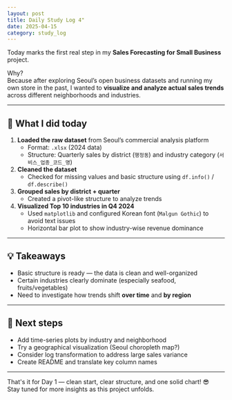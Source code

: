 ```yaml
---
layout: post
title: Daily Study Log 4"
date: 2025-04-15
category: study_log
---
```


Today marks the first real step in my **Sales Forecasting for Small Business** project.

Why?  
Because after exploring Seoul’s open business datasets and running my own store in the past, I wanted to **visualize and analyze actual sales trends** across different neighborhoods and industries.

---

## 📌 What I did today

1. **Loaded the raw dataset** from Seoul’s commercial analysis platform  
   - Format: `.xlsx` (2024 data)
   - Structure: Quarterly sales by district (`행정동`) and industry category (`서비스_업종_코드_명`)
2. **Cleaned the dataset**  
   - Checked for missing values and basic structure using `df.info()` / `df.describe()`
3. **Grouped sales by district + quarter**  
   - Created a pivot-like structure to analyze trends
4. **Visualized Top 10 industries in Q4 2024**  
   - Used `matplotlib` and configured Korean font (`Malgun Gothic`) to avoid text issues
   - Horizontal bar plot to show industry-wise revenue dominance

---

## 💡 Takeaways

- Basic structure is ready — the data is clean and well-organized
- Certain industries clearly dominate (especially seafood, fruits/vegetables)
- Need to investigate how trends shift **over time** and **by region**

---

## 🚧 Next steps

- Add time-series plots by industry and neighborhood
- Try a geographical visualization (Seoul choropleth map?)
- Consider log transformation to address large sales variance
- Create README and translate key column names

---

That's it for Day 1 — clean start, clear structure, and one solid chart! 😎  
Stay tuned for more insights as this project unfolds.


